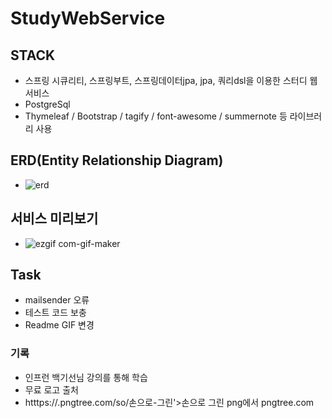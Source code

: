 # StudyWebService
## STACK
- 스프링 시큐리티, 스프링부트, 스프링데이터jpa, jpa, 쿼리dsl을 이용한 스터디 웹 서비스
- PostgreSql 
- Thymeleaf / Bootstrap / tagify / font-awesome / summernote 등 라이브러리 사용

## ERD(Entity Relationship Diagram)
- ![erd](https://user-images.githubusercontent.com/62214428/98022992-aaaf6780-1e49-11eb-9ebf-733222f4855c.jpg)

## 서비스 미리보기
- ![ezgif com-gif-maker](https://user-images.githubusercontent.com/62214428/97904717-3ced3800-1d84-11eb-8576-148625c0477a.gif)

## Task
- mailsender 오류 
- 테스트 코드 보충 
- Readme GIF 변경















### 기록
- 인프런 백기선님 강의를 통해 학습
- 무료 로고 출처 
- htttps://.pngtree.com/so/손으로-그린'>손으로 그린 png에서 pngtree.com
